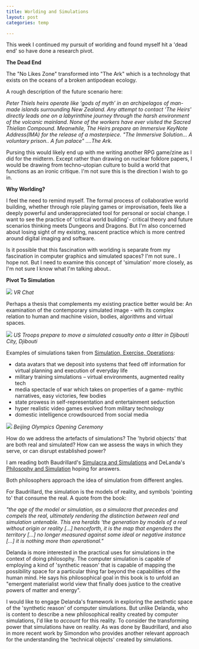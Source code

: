 ```yaml
---
title: Worlding and Simulations
layout: post
categories: temp

---
```



This week I continued my pursuit of worlding and found myself hit a 'dead end' so have done a research pivot.

**The Dead End**

The "No Likes Zone" transformed into "The Ark" which is a technology that exists on the oceans of a broken antipodean ecology.

A rough description of the future scenario here:

_Peter Thiels heirs operate like ‘gods of myth’ in an archipelagos of man-made islands surrounding New Zealand. Any attempt to contact 'The Heirs' directly leads one on a labyrinthine journey through the harsh environment of the volcanic mainland. None of the workers have ever visited the Sacred Thielian Compound. Meanwhile, The Heirs prepare an Immersive KeyNote Address(IMA) for the release of a masterpiece. "The Immersive Solution... A voluntary prison.. A fun palace" ....The Ark._

Pursing this would likely end up with me writing another RPG game/zine as I did for the midterm. Except rather than drawing on nuclear folklore papers, I would be drawing from techno-utopian culture to build a world that functions as an ironic critique. I'm not sure this is the direction I wish to go in.

**Why Worlding?**

I feel the need to remind myself.  The formal process of collaborative world building, whether through role playing games or improvisation, feels like a deeply powerful and underappreciated tool for personal or social change. I want to see the practice of 'critical world building'- critical theory and future scenarios thinking meets Dungeons and Dragons.  But I'm also concerned about losing sight of my existing, nascent practice which is more centred around digital imaging and software.


Is it possible that this fascination with worlding is separate from my fascination in computer graphics and simulated spaces? I'm not sure.. I  hope not. But I need to examine this concept of 'simulation' more closely, as I'm not sure I know what I'm talking about..

**Pivot To Simulation**

![](https://image.winudf.com/v2/image/Y29tLnZyYXZhdGFycy5hbmltZV9zY3JlZW5fNV8xNTIyNjA2NzMyXzA4OA/screen-5.jpg?h=355&fakeurl=1&type=.jpg)
_VR Chat_<br>

Perhaps a thesis that complements my existing practice better would be: An examination of the contemporary simulated image - with its complex relation to human and machine vision, bodies, algorithms and virtual spaces.

![](https://cdn.dvidshub.net/media/thumbs/photos/1804/4344270/1000w_q95.jpg)
_US Troops prepare to move a simulated casualty onto a litter in Djibouti City, Djibouti_


Examples of simulations taken from [Simulation, Exercise, Operations](https://www.amazon.com/Simulation-Exercise-Operations-Robin-Mackay/dp/0993045863):
- data avatars that we deposit into systems that feed off information for virtual planning and execution of everyday life
- military training simulations – virtual environments, augmented reality tech
- media spectacle of war which takes on properties of a game- mythic narratives, easy victories, few bodies
- state prowess in self-representation and entertainment seduction
- hyper realistic video games evolved from military technology
- domestic intelligence crowdsourced from social media

![](https://news.bbcimg.co.uk/media/images/58096000/jpg/_58096216_beijing_drums_getty.jpg)
_Beijing Olympics Opening Ceremony_

How do we address the artefacts of simulations? The 'hybrid objects' that are both real and simulated? How can we assess the ways in which they serve, or can disrupt established power?

I am reading both Baudrillard's [Simulacra and Simulations](https://en.wikipedia.org/wiki/Simulacra_and_Simulation) and DeLanda's [Philosophy and Simulation](https://www.amazon.com/dp/B00OG4E2JQ/ref=dp-kindle-redirect?_encoding=UTF8&btkr=1) hoping for answers.

Both philosophers approach the idea of simulation from  different angles.

For Baudrillard, the simulation is the models of reality, and symbols 'pointing to' that consume the real. A quote from the book:

_"the age of the model or simulation, as a simulacra that precedes and compels the real, ultimately rendering the distinction between real and simulation untenable. This era heralds ‘the generation by models of a real without origin or reality […] henceforth, it is the map that engenders the territory […] no longer measured against some ideal or negative instance […] it is nothing more than operational."_

Delanda is more interested in the practical uses for simulations in the context of doing philosophy. The computer simulation is capable of employing a kind of 'synthetic reason' that is capable of mapping the possibility space for a particular thing far beyond the capabilities of the human mind. He says his philosophical goal in this book is to unfold an "emergent materialist world view that finally does justice to the creative powers of matter and energy".

I would like to engage Delanda's framework in exploring the aesthetic space of the 'synthetic reason' of computer simulations. But unlike Delanda, who is content to describe a new philosophical reality created by computer simulations, I'd like to *account* for this reality. To consider the transforming power that simulations have on reality. As was done by Baudrillard, and also in more recent work by Simondon who provides another relevant approach for the understanding the 'technical objects' created by simulations.
